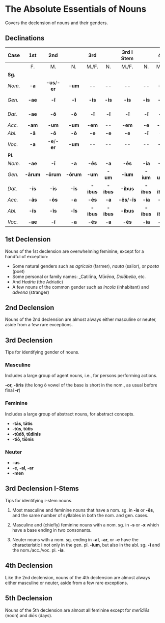 # The Absolute Essentials of Nouns

Covers the declension of nouns and their genders.

## Declinations

| Case | 1st | 2nd | | 3rd | | 3rd I Stem | | 4th | | 5th |
| --- | :---: | :---: | :---: | :---: | :---: | :---: | :---: | :---: | :---: | :---: |
| | F. | M. | N. | M./F. | N. | M./F. | N. | M./F. | N. | F. |
| **Sg.** ||||||||||
| _Nom._ | **-a** | **-us**/**-er** | **-um** | -- | -- | -- | -- | **-us** | **-ū** | **-ēs** |
| _Gen._ | **-ae** | **-ī** | **-ī** | **-is** | **-is** | **-is** | **-is** | **-ūs** | **-ūs** | **-eī**, **-ēī** |
| _Dat._ | **-ae** | **-ō** | **-ō** | **-ī** | **-ī** | **-ī** | **-ī** | **-uī** | **-ū** | **-eī**, **-ēī** |
| _Acc._ | **-am** | **-um** | **-um** | **-em** | -- | **-em** | **-e** | **-um** | **-ū** | **-em** |
| _Abl._ | **-ā** | **-ō** | **-ō** | **-e** | **-e** | **-e** | **-ī** | **-ū** | **-ū** | **-ē** |
| _Voc._ | **-a** | **-e**/**-er** | **-um** | -- | -- | -- | -- | **-us** | **-ū** | **-ēs** |
| **Pl.** |||||||
| _Nom._ | **-ae** | **-ī** | **-a** | **-ēs** | **-a** | **-ēs** | **-ia** | **-ūs** | **-ua** | **-ēs** |
| _Gen._ | **-ārum** | **-ōrum** | **-ōrum** | **-um** | **-um** | **-ium** | **-ium** | **-uum** | **-uum** | **-ērum** |
| _Dat._ | **-īs** | **-īs** | **-īs** | **-ibus** | **-ibus** | **-ibus** | **-ibus** | **-ibus** | **-ibus** | **-ēbus** |
| _Acc._ | **-ās** | **-ōs** | **-a** | **-ēs** | **-a** | **-ēs**/**-īs** | **-ia** | **-ūs** | **-ua** | **-ēs** |
| _Abl._ | **-īs** | **-īs** | **-īs** | **-ibus** | **-ibus** | **-ibus** | **-ibus** | **-ibus** | **-ibus** | **-ēbus** |
| _Voc._ | **-ae** | **-ī** | **-a** | **-ēs** | **-a** | **-ēs** | **-ia** | **-ūs** | **-ua** | **-ēs** |

## 1st Declension

Nouns of the 1st declension are overwhelming feminine, except for a handful of exception:

- Some natural genders such as _agricola_ (farmer), _nauta_ (sailor), or _poeta_ (poet)
- Some personal or family names: _Catilīna, _Mūrēna_, _Dolābella_, etc.
- And _Hadria_ (the Adriatic)
- A few nouns of the common gender such as _incola_ (inhabitant) and _advena_ (stranger)

## 2nd Declension

Nouns of the 2nd declension are almost always either masculine or neuter, aside from a few rare exceptions.  

## 3rd Declension

Tips for identifying gender of nouns.

### Masculine

Includes a large group of agent nouns, i.e., for persons performing actions.

**-or, -ōris** (the long ō vowel of the base is short in the nom., as usual before final **-r**)

### Feminine

Includes a large group of abstract nouns, for abstract concepts.

- **-tās, tātis**
- **-tūs, tūtis**
- **-tūdō, tūdinis**
- **-tiō, tiōnis**

### Neuter

- **-us**
- **-e, -al, -ar**
- **-men**


## 3rd Declension I-Stems

Tips for identifying i-stem nouns.

1. Most masculine and feminine nouns that have a nom. sg. in **-is** or **-ēs**, and the same number of syllables in both the nom. and gen. cases.

2. Masculine and (chiefly) feminine nouns with a nom. sg. in **-s** or **-x** which have a base ending in two consonants.

3. Neuter nouns with a nom. sg. ending in **-al**, **-ar**, or **-e** have the characteristic **i** not only in the gen. pl. **-ium**, but also in the abl. sg. **-ī** and the nom./acc./voc. pl. **-ia**.

## 4th Declension

Like the 2nd declension, nouns of the 4th declension are almost always either masculine or neuter, aside from a few rare exceptions.

## 5th Declension

Nouns of the 5th declension are almost all feminine except for _merīdiēs_ (noon) and _diēs_ (days).